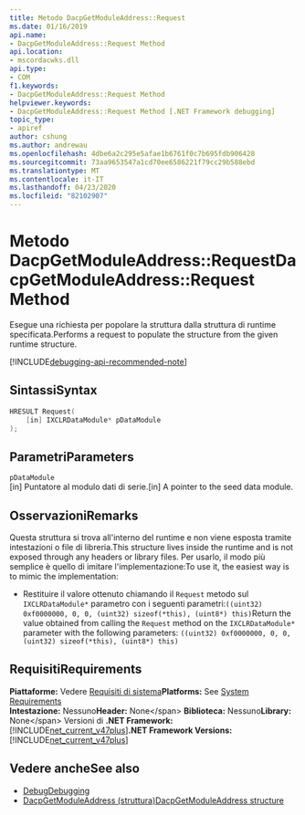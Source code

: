 ```yaml
---
title: Metodo DacpGetModuleAddress::Request
ms.date: 01/16/2019
api.name:
- DacpGetModuleAddress::Request Method
api.location:
- mscordacwks.dll
api.type:
- COM
f1.keywords:
- DacpGetModuleAddress::Request Method
helpviewer.keywords:
- DacpGetModuleAddress::Request Method [.NET Framework debugging]
topic_type:
- apiref
author: cshung
ms.author: andrewau
ms.openlocfilehash: 4dbe6a2c295e5afae1b6761f0c7b695fdb906428
ms.sourcegitcommit: 73aa9653547a1cd70ee6586221f79cc29b588ebd
ms.translationtype: MT
ms.contentlocale: it-IT
ms.lasthandoff: 04/23/2020
ms.locfileid: "82102907"
---
```

# <a name="dacpgetmoduleaddressrequest-method"></a><span data-ttu-id="94d26-102">Metodo DacpGetModuleAddress::Request</span><span class="sxs-lookup"><span data-stu-id="94d26-102">DacpGetModuleAddress::Request Method</span></span>

<span data-ttu-id="94d26-103">Esegue una richiesta per popolare la struttura dalla struttura di runtime specificata.</span><span class="sxs-lookup"><span data-stu-id="94d26-103">Performs a request to populate the structure from the given runtime structure.</span></span>

[!INCLUDE[debugging-api-recommended-note](../../../../includes/debugging-api-recommended-note.md)]

## <a name="syntax"></a><span data-ttu-id="94d26-104">Sintassi</span><span class="sxs-lookup"><span data-stu-id="94d26-104">Syntax</span></span>

```cpp
HRESULT Request(
    [in] IXCLRDataModule* pDataModule
);
```

## <a name="parameters"></a><span data-ttu-id="94d26-105">Parametri</span><span class="sxs-lookup"><span data-stu-id="94d26-105">Parameters</span></span>

`pDataModule`\
<span data-ttu-id="94d26-106">[in] Puntatore al modulo dati di serie.</span><span class="sxs-lookup"><span data-stu-id="94d26-106">[in] A pointer to the seed data module.</span></span>

## <a name="remarks"></a><span data-ttu-id="94d26-107">Osservazioni</span><span class="sxs-lookup"><span data-stu-id="94d26-107">Remarks</span></span>

<span data-ttu-id="94d26-108">Questa struttura si trova all'interno del runtime e non viene esposta tramite intestazioni o file di libreria.</span><span class="sxs-lookup"><span data-stu-id="94d26-108">This structure lives inside the runtime and is not exposed through any headers or library files.</span></span> <span data-ttu-id="94d26-109">Per usarlo, il modo più semplice è quello di imitare l'implementazione:</span><span class="sxs-lookup"><span data-stu-id="94d26-109">To use it, the easiest way is to mimic the implementation:</span></span>

- <span data-ttu-id="94d26-110">Restituire il valore ottenuto chiamando il `Request` metodo sul `IXCLRDataModule*` parametro con i seguenti parametri:`((uint32) 0xf0000000, 0, 0, (uint32) sizeof(*this), (uint8*) this)`</span><span class="sxs-lookup"><span data-stu-id="94d26-110">Return the value obtained from calling the `Request` method on the `IXCLRDataModule*` parameter with the following parameters: `((uint32) 0xf0000000, 0, 0, (uint32) sizeof(*this), (uint8*) this)`</span></span>

## <a name="requirements"></a><span data-ttu-id="94d26-111">Requisiti</span><span class="sxs-lookup"><span data-stu-id="94d26-111">Requirements</span></span>

<span data-ttu-id="94d26-112">**Piattaforme:** Vedere [Requisiti di sistema](../../../../docs/framework/get-started/system-requirements.md)</span><span class="sxs-lookup"><span data-stu-id="94d26-112">**Platforms:** See [System Requirements](../../../../docs/framework/get-started/system-requirements.md)</span></span>\
<span data-ttu-id="94d26-113">**Intestazione:** Nessuno</span><span class="sxs-lookup"><span data-stu-id="94d26-113">**Header:** None\</span></span>
<span data-ttu-id="94d26-114">**Biblioteca:** Nessuno</span><span class="sxs-lookup"><span data-stu-id="94d26-114">**Library:** None\</span></span>
<span data-ttu-id="94d26-115">Versioni di **.NET Framework:**[!INCLUDE[net_current_v47plus](../../../../includes/net-current-v47plus.md)]</span><span class="sxs-lookup"><span data-stu-id="94d26-115">**.NET Framework Versions:** [!INCLUDE[net_current_v47plus](../../../../includes/net-current-v47plus.md)]</span></span>

## <a name="see-also"></a><span data-ttu-id="94d26-116">Vedere anche</span><span class="sxs-lookup"><span data-stu-id="94d26-116">See also</span></span>

- [<span data-ttu-id="94d26-117">Debug</span><span class="sxs-lookup"><span data-stu-id="94d26-117">Debugging</span></span>](index.md)
- [<span data-ttu-id="94d26-118">DacpGetModuleAddress (struttura)</span><span class="sxs-lookup"><span data-stu-id="94d26-118">DacpGetModuleAddress structure</span></span>](dacpgetmoduleaddress-structure.md)
